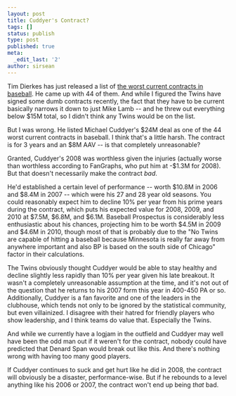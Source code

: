 ```yaml
---
layout: post
title: Cuddyer's Contract?
tags: []
status: publish
type: post
published: true
meta:
  _edit_last: '2'
author: sirsean
---
```

Tim Dierkes has just released a list of <a href="http://www.springtraining09.com/features/the-44-worst-contracts-in-base.php">the worst current contracts in baseball</a>. He came up with 44 of them. And while I figured the Twins have signed some dumb contracts recently, the fact that they have to be current basically narrows it down to just Mike Lamb -- and he threw out everything below $15M total, so I didn't think any Twins would be on the list.

But I was wrong. He listed Michael Cuddyer's $24M deal as one of the 44 worst current contracts in baseball. I think that's a little harsh. The contract is for 3 years and an $8M AAV -- is that completely unreasonable?

Granted, Cuddyer's 2008 was worthless given the injuries (actually worse than worthless according to FanGraphs, who put him at -$1.3M for 2008). But that doesn't necessarily make the contract <em>bad</em>.

He'd established a certain level of performance -- worth $10.8M in 2006 and $8.4M in 2007 -- which were his 27 and 28 year old seasons. You could reasonably expect him to decline 10% per year from his prime years during the contract, which puts his expected value for 2008, 2009, and 2010 at $7.5M, $6.8M, and $6.1M. Baseball Prospectus is considerably less enthusiastic about his chances, projecting him to be worth $4.5M in 2009 and $4.6M in 2010, though most of that is probably due to the "No Twins are capable of hitting a baseball because Minnesota is really far away from anywhere important and also BP is based on the south side of Chicago" factor in their calculations.

The Twins obviously thought Cuddyer would be able to stay healthy and decline slightly less rapidly than 10% per year given his late breakout. It wasn't a completely unreasonable assumption at the time, and it's not out of the question that he returns to his 2007 form this year in 400-450 PA or so. Additionally, Cuddyer is a fan favorite and one of the leaders in the clubhouse, which tends not only to be ignored by the statistical community, but even villainized. I disagree with their hatred for friendly players who show leadership, and I think teams do value that. Especially the Twins.

And while we currently have a logjam in the outfield and Cuddyer may well have been the odd man out if it weren't for the contract, nobody could have predicted that Denard Span would break out like this. And there's nothing wrong with having too many good players.

If Cuddyer continues to suck and get hurt like he did in 2008, the contract will obviously be a disaster, performance-wise. But if he rebounds to a level anything like his 2006 or 2007, the contract won't end up being <em>that</em> bad.
